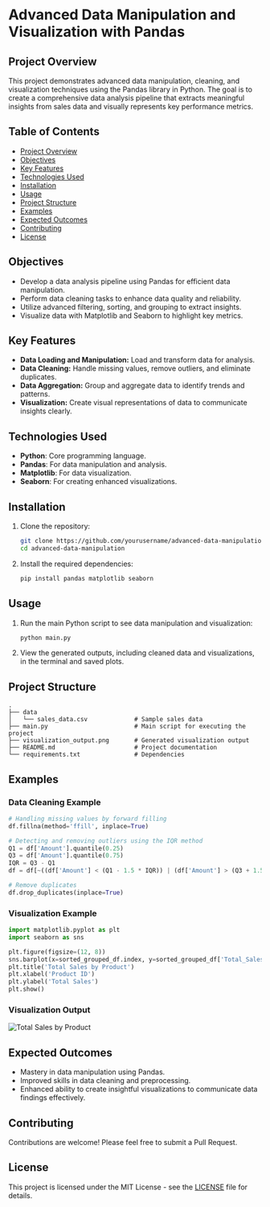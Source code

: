 
# **Advanced Data Manipulation and Visualization with Pandas**

## **Project Overview**

This project demonstrates advanced data manipulation, cleaning, and visualization techniques using the Pandas library in Python. The goal is to create a comprehensive data analysis pipeline that extracts meaningful insights from sales data and visually represents key performance metrics.

## **Table of Contents**

- [Project Overview](#project-overview)
- [Objectives](#objectives)
- [Key Features](#key-features)
- [Technologies Used](#technologies-used)
- [Installation](#installation)
- [Usage](#usage)
- [Project Structure](#project-structure)
- [Examples](#examples)
- [Expected Outcomes](#expected-outcomes)
- [Contributing](#contributing)
- [License](#license)

## **Objectives**

- Develop a data analysis pipeline using Pandas for efficient data manipulation.
- Perform data cleaning tasks to enhance data quality and reliability.
- Utilize advanced filtering, sorting, and grouping to extract insights.
- Visualize data with Matplotlib and Seaborn to highlight key metrics.

## **Key Features**

- **Data Loading and Manipulation:** Load and transform data for analysis.
- **Data Cleaning:** Handle missing values, remove outliers, and eliminate duplicates.
- **Data Aggregation:** Group and aggregate data to identify trends and patterns.
- **Visualization:** Create visual representations of data to communicate insights clearly.

## **Technologies Used**

- **Python**: Core programming language.
- **Pandas**: For data manipulation and analysis.
- **Matplotlib**: For data visualization.
- **Seaborn**: For creating enhanced visualizations.

## **Installation**

1. Clone the repository:
   ```bash
   git clone https://github.com/yourusername/advanced-data-manipulation.git
   cd advanced-data-manipulation
   ```
   
2. Install the required dependencies:
   ```bash
   pip install pandas matplotlib seaborn
   ```

## **Usage**

1. Run the main Python script to see data manipulation and visualization:
   ```bash
   python main.py
   ```

2. View the generated outputs, including cleaned data and visualizations, in the terminal and saved plots.

## **Project Structure**

```
.
├── data
│   └── sales_data.csv             # Sample sales data
├── main.py                        # Main script for executing the project
├── visualization_output.png       # Generated visualization output
├── README.md                      # Project documentation
└── requirements.txt               # Dependencies
```

## **Examples**

### **Data Cleaning Example**

```python
# Handling missing values by forward filling
df.fillna(method='ffill', inplace=True)

# Detecting and removing outliers using the IQR method
Q1 = df['Amount'].quantile(0.25)
Q3 = df['Amount'].quantile(0.75)
IQR = Q3 - Q1
df = df[~((df['Amount'] < (Q1 - 1.5 * IQR)) | (df['Amount'] > (Q3 + 1.5 * IQR)))]

# Remove duplicates
df.drop_duplicates(inplace=True)
```

### **Visualization Example**

```python
import matplotlib.pyplot as plt
import seaborn as sns

plt.figure(figsize=(12, 8))
sns.barplot(x=sorted_grouped_df.index, y=sorted_grouped_df['Total_Sales'], palette="viridis")
plt.title('Total Sales by Product')
plt.xlabel('Product ID')
plt.ylabel('Total Sales')
plt.show()
```

### **Visualization Output**

![Total Sales by Product](visualization_output.png)

## **Expected Outcomes**

- Mastery in data manipulation using Pandas.
- Improved skills in data cleaning and preprocessing.
- Enhanced ability to create insightful visualizations to communicate data findings effectively.

## **Contributing**

Contributions are welcome! Please feel free to submit a Pull Request.

## **License**

This project is licensed under the MIT License - see the [LICENSE](LICENSE) file for details.
